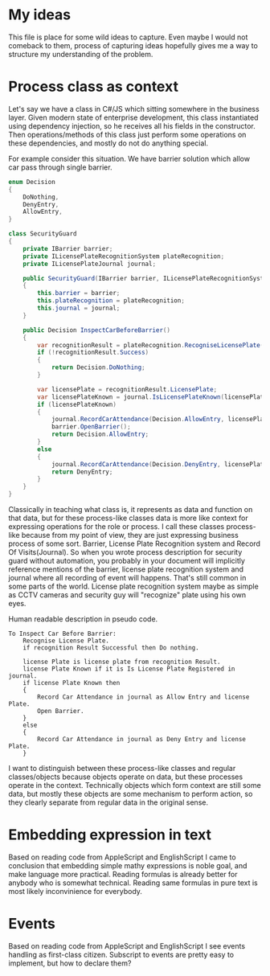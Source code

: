 My ideas
========

This file is place for some wild ideas to capture. Even maybe I would not comeback to them, process of capturing ideas hopefully gives me a way to structure my understanding of the problem.

# Process class as context

Let's say we have a class in C#/JS which sitting somewhere in the business layer. Given modern state of enterprise development, 
this class instantiated using dependency injection, so he receives all his fields in the constructor. Then operations/methods 
of this class just perform some operations on these dependencies, and mostly do not do anything special.

For example consider this situation. We have barrier solution which allow car pass through single barrier.

```csharp
enum Decision
{
    DoNothing,
    DenyEntry,
    AllowEntry,
}

class SecurityGuard
{
    private IBarrier barrier;
    private ILicensePlateRecognitionSystem plateRecognition;
    private ILicensePlateJournal journal;

    public SecurityGuard(IBarrier barrier, ILicensePlateRecognitionSystem plateRecognition, ILicensePlateJournal journal)
    {
        this.barrier = barrier;
        this.plateRecognition = plateRecognition;
        this.journal = journal;
    }

    public Decision InspectCarBeforeBarrier()
    {
        var recognitionResult = plateRecognition.RecogniseLicensePlate();
        if (!recognitionResult.Success)
        {
            return Decision.DoNothing;
        }

        var licensePlate = recognitionResult.LicensePlate;
        var licensePlateKnown = journal.IsLicensePlateKnown(licensePlate);
        if (licensePlateKnown)
        {
            journal.RecordCarAttendance(Decision.AllowEntry, licensePlate);
            barrier.OpenBarrier();
            return Decision.AllowEntry;
        }
        else
        {
            journal.RecordCarAttendance(Decision.DenyEntry, licensePlate);
            return DenyEntry;
        }
    }
}
```

Classically in teaching what class is, it represents as data and function on that data, but for these process-like classes data
is more like context for expressing operations for the role or process. I call these classes process-like because from my point of view,
they are just expressing business process of some sort. Barrier, License Plate Recognition system and Record Of Visits(Journal).
So when you wrote process description for security guard without automation, you probably in your document will implicitly reference
mentions of the barrier, license plate recognition system and journal where all recording of event will happens. That's still common 
in some parts of the world. License plate recognition system maybe as simple as CCTV cameras and security guy will "recognize" plate 
using his own eyes.

Human readable description in pseudo code.
```
To Inspect Car Before Barrier:
    Recognise License Plate.
    if recognition Result Successful then Do nothing.

    license Plate is license plate from recognition Result.
    license Plate Known if it is Is License Plate Registered in journal.
    if license Plate Known then
    {
        Record Car Attendance in journal as Allow Entry and license Plate.
        Open Barrier.
    }
    else
    {
        Record Car Attendance in journal as Deny Entry and license Plate.
    }
```

I want to distinguish between these process-like classes and regular classes/objects because objects operate on data, but these processes operate in the context. Technically objects which form context are still some data, but mostly these objects are some mechanism to perform action, so they clearly separate from regular data in the original sense.

# Embedding expression in text

Based on reading code from AppleScript and EnglishScript I came to conclusion that 
embedding simple mathy expressions is noble goal, and make language more practical. 
Reading formulas is already better for anybody who is somewhat technical. Reading 
same formulas in pure text is most likely inconvinience for everybody.

# Events

Based on reading code from AppleScript and EnglishScript I see events handling as first-class citizen.
Subscript to events are pretty easy to implement, but how to declare them?
